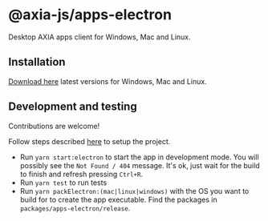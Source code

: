 # @axia-js/apps-electron

Desktop AXIA apps client for Windows, Mac and Linux. 

## Installation

[Download here](https://github.com/axia-js/apps/releases/latest) latest versions for Windows, Mac and Linux.

## Development and testing

Contributions are welcome!

Follow steps described [here](https://github.com/axia-js/apps#development) to setup the project.

* Run `yarn start:electron` to start the app in development mode. You will possibly see the `Not Found / 404` message. It's ok, just wait for the build to finish and refresh pressing `Ctrl+R`.
* Run `yarn test` to run tests
* Run `yarn packElectron:(mac|linux|windows)` with the OS you want to build for to create the app executable. Find the packages in `packages/apps-electron/release`.
